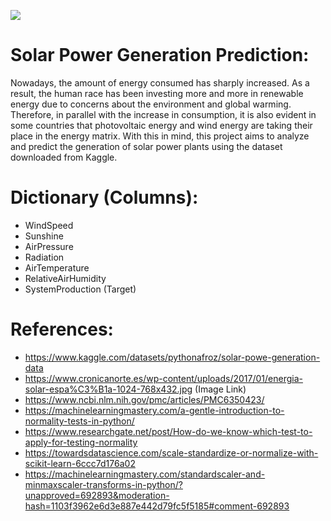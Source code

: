 ![](https://www.cronicanorte.es/wp-content/uploads/2017/01/energia-solar-espa%C3%B1a-1024-768x432.jpg)

# Solar Power Generation Prediction:
Nowadays, the amount of energy consumed has sharply increased. As a result, the human race has been investing more and more in renewable energy due to concerns about the environment and global warming. Therefore, in parallel with the increase in consumption, it is also evident in some countries that photovoltaic energy and wind energy are taking their place in the energy matrix. With this in mind, this project aims to analyze and predict the generation of solar power plants using the dataset downloaded from Kaggle.
 
# Dictionary (Columns):
- WindSpeed
- Sunshine
- AirPressure
- Radiation
- AirTemperature
- RelativeAirHumidity
- SystemProduction (Target)

# References:
- https://www.kaggle.com/datasets/pythonafroz/solar-powe-generation-data
- https://www.cronicanorte.es/wp-content/uploads/2017/01/energia-solar-espa%C3%B1a-1024-768x432.jpg (Image Link)
- https://www.ncbi.nlm.nih.gov/pmc/articles/PMC6350423/
- https://machinelearningmastery.com/a-gentle-introduction-to-normality-tests-in-python/
- https://www.researchgate.net/post/How-do-we-know-which-test-to-apply-for-testing-normality
- https://towardsdatascience.com/scale-standardize-or-normalize-with-scikit-learn-6ccc7d176a02
- https://machinelearningmastery.com/standardscaler-and-minmaxscaler-transforms-in-python/?unapproved=692893&moderation-hash=1103f3962e6d3e887e442d79fc5f5185#comment-692893
